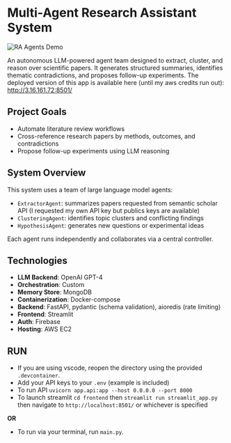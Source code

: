 # Multi-Agent Research Assistant System
![RA Agents Demo](https://i.imgur.com/vdE9Ezb.gif) 

An autonomous LLM-powered agent team designed to extract, cluster, and reason over scientific papers. It generates structured summaries, identifies thematic contradictions, and proposes follow-up experiments. The deployed version of this app is available here (until my aws credits run out): http://3.16.161.72:8501/

## Project Goals

- Automate literature review workflows
- Cross-reference research papers by methods, outcomes, and contradictions
- Propose follow-up experiments using LLM reasoning

## System Overview

This system uses a team of large language model agents:
- `ExtractorAgent`: summarizes papers requested from semantic scholar API (I requested my own API key but publics keys are available)
- `ClusteringAgent`: identifies topic clusters and conflicting findings
- `HypothesisAgent`: generates new questions or experimental ideas

Each agent runs independently and collaborates via a central controller.

## Technologies

- **LLM Backend**: OpenAI GPT-4
- **Orchestration**: Custom
- **Memory Store**: MongoDB
- **Containerization**: Docker-compose
- **Backend**: FastAPI, pydantic (schema validation), aioredis (rate limiting)
- **Frontend**: Streamlit
- **Auth**: Firebase
- **Hosting**: AWS EC2



## RUN
- If you are using vscode, reopen the directory using the provided ```.devcontainer```.
- Add your API keys to your ```.env``` (example is included)
- To run API ```uvicorn app.api:app --host 0.0.0.0 --port 8000```
- To launch streamlit ```cd frontend``` then ```streamlit run streamlit_app.py``` then navigate to ```http://localhost:8501/``` or whichever is specified

**OR**
- To run via your terminal, run ```main.py```.

